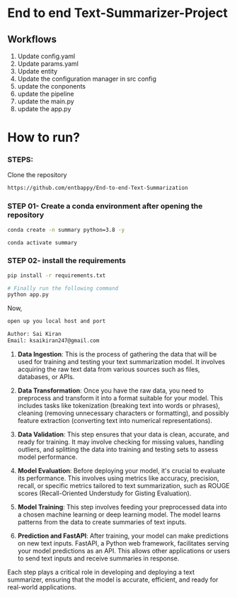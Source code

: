 # End to end Text-Summarizer-Project

## Workflows

1. Update config.yaml
2. Update params.yaml
3. Update entity
4. Update the configuration manager in src config
5. update the conponents
6. update the pipeline
7. update the main.py
8. update the app.py


# How to run?
### STEPS:

Clone the repository

```bash
https://github.com/entbappy/End-to-end-Text-Summarization
```
### STEP 01- Create a conda environment after opening the repository

```bash
conda create -n summary python=3.8 -y
```

```bash
conda activate summary
```


### STEP 02- install the requirements
```bash
pip install -r requirements.txt
```


```bash
# Finally run the following command
python app.py
```

Now,
```bash
open up you local host and port
```


```bash
Author: Sai Kiran
Email: ksaikiran247@gmail.com

```

1. **Data Ingestion**: This is the process of gathering the data that will be used for training and testing your text summarization model. It involves acquiring the raw text data from various sources such as files, databases, or APIs.

2. **Data Transformation**: Once you have the raw data, you need to preprocess and transform it into a format suitable for your model. This includes tasks like tokenization (breaking text into words or phrases), cleaning (removing unnecessary characters or formatting), and possibly feature extraction (converting text into numerical representations).

3. **Data Validation**: This step ensures that your data is clean, accurate, and ready for training. It may involve checking for missing values, handling outliers, and splitting the data into training and testing sets to assess model performance.

4. **Model Evaluation**: Before deploying your model, it's crucial to evaluate its performance. This involves using metrics like accuracy, precision, recall, or specific metrics tailored to text summarization, such as ROUGE scores (Recall-Oriented Understudy for Gisting Evaluation).

5. **Model Training**: This step involves feeding your preprocessed data into a chosen machine learning or deep learning model. The model learns patterns from the data to create summaries of text inputs.

6. **Prediction and FastAPI**: After training, your model can make predictions on new text inputs. FastAPI, a Python web framework, facilitates serving your model predictions as an API. This allows other applications or users to send text inputs and receive summaries in response.

Each step plays a critical role in developing and deploying a text summarizer, ensuring that the model is accurate, efficient, and ready for real-world applications.
